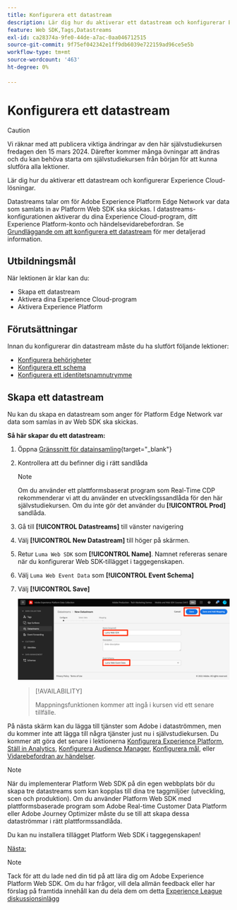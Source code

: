 ```yaml
---
title: Konfigurera ett datastream
description: Lär dig hur du aktiverar ett datastream och konfigurerar Experience Cloud-lösningar. Den här lektionen ingår i självstudiekursen Implementera Adobe Experience Cloud med Web SDK.
feature: Web SDK,Tags,Datastreams
exl-id: ca28374a-9fe0-44de-a7ac-0aa046712515
source-git-commit: 9f75ef042342e1ff9db6039e722159ad96ce5e5b
workflow-type: tm+mt
source-wordcount: '463'
ht-degree: 0%

---
```


# Konfigurera ett datastream


>[!CAUTION]
>
>Vi räknar med att publicera viktiga ändringar av den här självstudiekursen fredagen den 15 mars 2024. Därefter kommer många övningar att ändras och du kan behöva starta om självstudiekursen från början för att kunna slutföra alla lektioner.

Lär dig hur du aktiverar ett datastream och konfigurerar Experience Cloud-lösningar.

Datastreams talar om för Adobe Experience Platform Edge Network var data som samlats in av Platform Web SDK ska skickas. I datastreams-konfigurationen aktiverar du dina Experience Cloud-program, ditt Experience Platform-konto och händelsevidarebefordran. Se [Grundläggande om att konfigurera ett datastream](https://experienceleague.adobe.com/docs/experience-platform/edge/fundamentals/datastreams.html?lang=en) för mer detaljerad information.

## Utbildningsmål

När lektionen är klar kan du:

* Skapa ett datastream
* Aktivera dina Experience Cloud-program
* Aktivera Experience Platform

## Förutsättningar

Innan du konfigurerar din datastream måste du ha slutfört följande lektioner:

* [Konfigurera behörigheter](configure-permissions.md)
* [Konfigurera ett schema](configure-schemas.md)
* [Konfigurera ett identitetsnamnutrymme](configure-identities.md)

## Skapa ett datastream

Nu kan du skapa en datastream som anger för Platform Edge Network var data som samlas in av Web SDK ska skickas.

**Så här skapar du ett datastream:**

1. Öppna [Gränssnitt för datainsamling](https://launch.adobe.com/){target="_blank"}
1. Kontrollera att du befinner dig i rätt sandlåda

   >[!NOTE]
   >
   >Om du använder ett plattformsbaserat program som Real-Time CDP rekommenderar vi att du använder en utvecklingssandlåda för den här självstudiekursen. Om du inte gör det använder du **[!UICONTROL Prod]** sandlåda.

1. Gå till **[!UICONTROL Datastreams]** till vänster navigering
1. Välj **[!UICONTROL New Datastream]** till höger på skärmen.
1. Retur `Luma Web SDK` som **[!UICONTROL Name]**. Namnet refereras senare när du konfigurerar Web SDK-tillägget i taggegenskapen.
1. Välj `Luma Web Event Data` som **[!UICONTROL Event Schema]**
1. Välj **[!UICONTROL Save]**

   ![Skapa datastream](assets/datastream-create-datastream.png)

   >[!AVAILABILITY]
   >
   >Mappningsfunktionen kommer att ingå i kursen vid ett senare tillfälle.




På nästa skärm kan du lägga till tjänster som Adobe i dataströmmen, men du kommer inte att lägga till några tjänster just nu i självstudiekursen. Du kommer att göra det senare i lektionerna [Konfigurera Experience Platform](setup-experience-platform.md), [Ställ in Analytics](setup-analytics.md), [Konfigurera Audience Manager](setup-audience-manager.md), [Konfigurera mål](setup-target.md), eller [Vidarebefordran av händelser](setup-event-forwarding.md).

>[!NOTE]
>
>När du implementerar Platform Web SDK på din egen webbplats bör du skapa tre datastreams som kan kopplas till dina tre taggmiljöer (utveckling, scen och produktion). Om du använder Platform Web SDK med plattformsbaserade program som Adobe Real-time Customer Data Platform eller Adobe Journey Optimizer måste du se till att skapa dessa dataströmmar i rätt plattformssandlåda.

Du kan nu installera tillägget Platform Web SDK i taggegenskapen!

[Nästa: ](install-web-sdk.md)

>[!NOTE]
>
>Tack för att du lade ned din tid på att lära dig om Adobe Experience Platform Web SDK. Om du har frågor, vill dela allmän feedback eller har förslag på framtida innehåll kan du dela dem om detta [Experience League diskussionsinlägg](https://experienceleaguecommunities.adobe.com/t5/adobe-experience-platform-launch/tutorial-discussion-implement-adobe-experience-cloud-with-web/td-p/444996)
